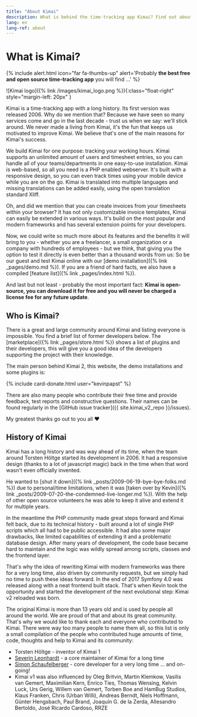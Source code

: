 ```yaml
---
title: "About Kimai"
description: What is behind the time-tracking app Kimai? Find out about it, its history and developer.
lang: en
lang-ref: about
---
```


# What is Kimai?

{% include alert.html icon="far fa-thumbs-up" alert='Probably <strong>the best free and open source time-tracking app</strong> you will find ...' %}

![Kimai logo]({% link /images/kimai_logo.png %}){:class="float-right" style="margin-left: 20px" }

Kimai is a time-tracking app with a long history. Its first version was released 2006. Why do we mention that? 
Because we have seen so many services come and go in the last decade - trust us when we say: we'll stick around. 
We never made a living from Kimai, it's the fun that keeps us motivated to improve Kimai. We believe that's one of the main reasons for Kimai's success.

We build Kimai for one purpose: tracking your working hours. Kimai supports an unlimited amount of users and timesheet entries, 
so you can handle all of your teams/departments in one easy-to-use installation. 
Kimai is web-based, so all you need is a PHP enabled webserver. It's built with a responsive design, so you can even track times using your mobile device while you are on the go. 
Kimai is translated into multiple languages and missing translations can be added easily, using the open translation standard Xliff.

Oh, and did we mention that you can create invoices from your timesheets within your browser? It has not only customizable 
invoice templates, Kimai can easily be extended in various ways. It's build on the most popular and modern frameworks and has several
extension points for your developers.
    
Now, we could write so much more about its features and the benefits it will bring to you - whether you are a freelancer, 
a small organization or a company with hundreds of employees - but we think, that giving you the option to test it directly is even better than a thousand words from us:
So be our guest and test Kimai online with our [demo installation]({% link _pages/demo.md %}). If you are a friend of hard facts, we also have a compiled [feature list]({% link _pages/index.html %}).

And last but not least - probably the most important fact: **Kimai is open-source, you can download it for free and you will never be charged a license fee for any future update**.

## Who is Kimai?

There is a great and large community around Kimai and listing everyone is impossible. You find a brief list of former developers below.
The [marketplace]({% link _pages/store.html %}) shows a list of plugins and their developers, this will give you a good idea of the developers  
supporting the project with their knowledge.

The main person behind Kimai 2, this website, the demo installations and some plugins is:

{% include card-donate.html user="kevinpapst" %}

There are also many people who contribute their free time and provide feedback, test reports and constructive questions. 
Their names can be found regularly in the [GitHub issue tracker]({{ site.kimai_v2_repo }}/issues). 

My greatest thanks go out to you all ❤️   

## History of Kimai

Kimai has a long history and was way ahead of its time, when the team around Torsten Höltge started its development in 2006. 
It had a responsive design (thanks to a lot of javascript magic) back in the time when that word wasn't even officially invented.

He wanted to [shut it down]({% link _posts/2009-06-19-bye-bye-folks.md %}) due to personal/time limitations, when it was [taken over by Kevin]({% link _posts/2009-07-20-the-condemned-live-longer.md %}).
With the help of other open source volunteers he was able to keep it alive and extend it for multiple years.

In the meantime the PHP community made great steps forward and Kimai felt back, due to its technical history - built around a lot of single PHP scripts which all had to be public accessible.
It had also some major drawbacks, like limited capabilities of extending it and a problematic database design. After many years of development, the code base became hard to maintain and the logic was wildly spread among scripts, classes and the frontend layer.
 
That's why the idea of rewriting Kimai with modern frameworks was there for a very long time, also driven by community requests, but we simply had no time to push these ideas forward.
In the end of 2017 Symfony 4.0 was released along with a neat frontend built stack.
That's when Kevin took the opportunity and started the development of the next evolutional step: Kimai v2 reloaded was born.

The original Kimai is more than 13 years old and is used by people all around the world. We are proud of that and about its great community. 
That's why we would like to thank each and everyone who contributed to Kimai.
There were way too many people to name them all, so this list is only a small compilation of the people who contributed huge amounts of time, code, thoughts and help to Kimai and its community:
 
- Torsten Höltge - inventor of Kimai 1
- [Severin Leonhardt](https://github.com/ServiusHack) - a core maintainer of Kimai for a long time
- [Simon Schaufelberger](https://github.com/simonschaufi) - core developer for a very long time ... and on-going!
- Kimai v1 was also influenced by Oleg Britvin, Martin Klemkow, Vasilis van Gemert, Maximilian Kern, Enrico Ties, Thomas Wensing, Kelvin Luck, Urs Gerig, Willem van Gemert, Torben Boe and HamBug Studios, Klaus Franken, Chris (Urban Willi), Andreas Berndt, Niels Hoffmann, Günter Hengsbach, Paul Brand, Joaquín G. de la Zerda, Allesandro Bertoldo, José Ricardo Cardoso, RRZE 
